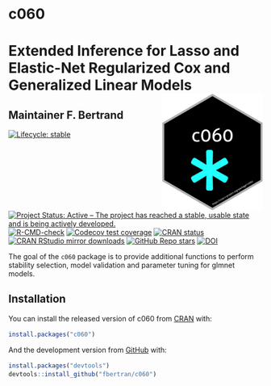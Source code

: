 <!-- README.md is generated from README.Rmd. Please edit that file -->



# c060

# Extended Inference for Lasso and Elastic-Net Regularized Cox and Generalized Linear Models <img src="man/figures/logo.png" align="right" width="200"/>

## Maintainer F. Bertrand


<!-- badges: start -->
[![Lifecycle: stable](https://img.shields.io/badge/lifecycle-stable-green.svg)](https://lifecycle.r-lib.org/articles/stages.html)
[![Project Status: Active – The project has reached a stable, usable state and is being actively developed.](https://www.repostatus.org/badges/latest/active.svg)](https://www.repostatus.org/#active)
[![R-CMD-check](https://github.com/fbertran/c060/workflows/R-CMD-check/badge.svg)](https://github.com/fbertran/c060/actions)
[![Codecov test coverage](https://codecov.io/gh/fbertran/c060/branch/master/graph/badge.svg)](https://codecov.io/gh/fbertran/c060?branch=master)
[![CRAN status](https://www.r-pkg.org/badges/version/c060)](https://CRAN.R-project.org/package=c060)
[![CRAN RStudio mirror downloads](https://cranlogs.r-pkg.org/badges/c060)](https://cran.r-project.org/package=c060)
[![GitHub Repo stars](https://img.shields.io/github/stars/fbertran/c060?style=social)](https://github.com/fbertran/c060)
[![DOI](https://zenodo.org/badge/347140355.svg)](https://zenodo.org/badge/latestdoi/347140355)
<!-- badges: end -->

The goal of the `c060` package is to provide additional functions to perform stability selection, model validation and parameter tuning for glmnet models.

## Installation

You can install the released version of c060 from [CRAN](https://CRAN.R-project.org) with:


```r
install.packages("c060")
```

And the development version from [GitHub](https://github.com/) with:


```r
install.packages("devtools")
devtools::install_github("fbertran/c060")
```
